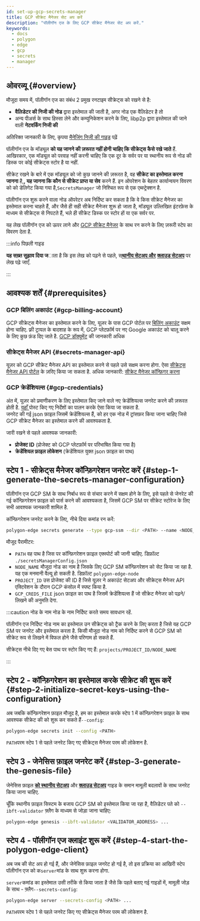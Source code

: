 ```yaml
---
id: set-up-gcp-secrets-manager
title: GCP सीक्रेट मैनेजर सेट अप करें
description: "पॉलीगॉन एज के लिए GCP सीक्रेट मैनेजर सेट अप करें."
keywords:
  - docs
  - polygon
  - edge
  - gcp
  - secrets
  - manager
---
```


## ओवरव्यू {#overview}

मौजूदा समय में, पॉलीगॉन एज का संबंध 2 प्रमुख रनटाइम सीक्रेट्स को रखने से है:
* **वैलिडेटर की निजी की नोड** द्वारा इस्तेमाल की जाती है, अगर नोड एक वैलिडेटर है तो
* अन्य पीअर्स के साथ हिस्सा लेने और कम्युनिकेशन करने के लिए, libp2p द्वारा इस्तेमाल की जाने वाली **नेटवर्किंग निजी की**

अतिरिक्त जानकारी के लिए, कृपया [मैनेजिंग निजी की गाइड](/docs/edge/configuration/manage-private-keys) पढ़ें

पॉलीगॉन एज के मॉड्यूल **को यह जानने की ज़रूरत नहीं होनी चाहिए कि सीक्रेट्स कैसे रखे जाते** हैं. आखिरकार, एक मॉड्यूल को परवाह नहीं करनी चाहिए कि एक दूर के सर्वर पर या स्थानीय रूप से नोड की डिस्क पर कोई सीक्रेट्स स्टोर है या नहीं.

सीक्रेट रखने के बारे में एक मॉड्यूल को जो कुछ जानने की ज़रूरत है, वह **सीक्रेट का इस्तेमाल करना जानना** है,**, यह जानना कि कौन से सीक्रेट
प्राप्त या सेव** करने हैं. इन ऑपरेशन के बेहतर कार्यान्वयन विवरण को को डेलिगेट किया गया है,`SecretsManager` जो निश्चित रूप से एक एब्स्ट्रेक्शन है.

पॉलीगॉन एज शुरू करने वाला नोड ऑपरेटर अब निर्दिष्ट कर सकता है कि वे किस सीक्रेट मैनेजर का इस्तेमाल करना चाहते हैं, और जैसे ही सही सीक्रेट मैनेजर शुरू हो जाता है, मॉड्यूल उल्लिखित इंटरफ़ेस के माध्यम से सीक्रेट्स से निपटते हैं, भले ही सीक्रेट डिस्क पर स्टोर हों या एक सर्वर पर.

यह लेख पॉलीगॉन एज को ऊपर लाने और [GCP सीक्रेट मैनेजर](https://cloud.google.com/secret-manager) के साथ रन करने के लिए ज़रूरी स्टेप का विवरण देता है.

:::info पिछली गाइड

**यह सख़्त सुझाव दिया ज**ाता है कि इस लेख को पढ़ने से पहले, स्[**थानीय सेटअप और**](/docs/edge/get-started/set-up-ibft-locally) [**क्लाउड सेटअप**](/docs/edge/get-started/set-up-ibft-on-the-cloud) पर लेख पढ़े जाएँ.

:::


## आवश्यक शर्तें {#prerequisites}
### GCP बिलिंग अकाउंट {#gcp-billing-account}
GCP सीक्रेट्स मैनेजर का इस्तेमाल करने के लिए, यूज़र के पास GCP पोर्टल पर [बिलिंग अकाउंट](https://console.cloud.google.com/) सक्षम होना चाहिए.
फ़्री ट्रायल के बादशाह के रूप में, GCP प्लेटफ़ॉर्म पर नए Google अकाउंट को चालू करने के लिए कुछ फ़ंड दिए जाते है. [GCP डॉक्यूमेंट](https://cloud.google.com/free) की जानकारी अधिक

### सीक्रेट्स मैनेजर API {#secrets-manager-api}
यूज़र को GCP सीक्रेट मैनेजर API का इस्तेमाल करने से पहले उसे सक्षम करना होगा.
ऐसा [सीक्रेट्स मैनेजर API पोर्टल](https://console.cloud.google.com/apis/library/secretmanager.googleapis.com) के ज़रिए किया जा सकता है.
अधिक जानकारी: [सीक्रेट मैनेजर कॉन्फ़िगर करना](https://cloud.google.com/secret-manager/docs/configuring-secret-manager)

### GCP क्रेडेंशियल्स {#gcp-credentials}
अंत में, यूज़र को प्रमाणीकरण के लिए इस्तेमाल किए जाने वाले नए क्रेडेंशियल्स जनरेट करने की ज़रूरत होती है. [यहाँ ](https://cloud.google.com/secret-manager/docs/reference/libraries)पोस्ट किए गए निर्देशों का पालन करके ऐसा किया जा सकता है.   
जनरेट की गई json फ़ाइल जिसमें क्रेडेंशियल्स हैं, को हर एक नोड में ट्रांसफ़र किया जाना चाहिए जिसे GCP सीक्रेट मैनेजर का इस्तेमाल करने की आवश्यकता है.

जारी रखने से पहले आवश्यक जानकारी:
* **प्रोजेक्ट ID** (प्रोजेक्ट को GCP प्लेटफ़ॉर्म पर परिभाषित किया गया है)
* **क्रेडेंशियल फ़ाइल लोकेशन** (क्रेडेंशियल युक्त json फ़ाइल का पाथ)

## स्टेप 1 - सीक्रेट्स मैनेजर कॉन्फ़िगरेशन जनरेट करें {#step-1-generate-the-secrets-manager-configuration}

पॉलीगॉन एज GCP SM के साथ निर्बाध रूप से संचार करने में सक्षम होने के लिए, इसे पहले से जेनरेट की गई कॉन्फ़िगरेशन फ़ाइल को पार्स करने की आवश्यकता है, जिसमें GCP SM पर सीक्रेट स्टोरेज के लिए सभी आवश्यक जानकारी शामिल है.

कॉन्फ़िगरेशन जनरेट करने के लिए, नीचे दिया कमांड रन करें:

```bash
polygon-edge secrets generate --type gcp-ssm --dir <PATH> --name <NODE_NAME> --extra project-id=<PROJECT_ID>,gcp-ssm-cred=<GCP_CREDS_FILE>
```

मौजूद पैरामीटर:
* `PATH` वह पाथ है जिस पर कॉन्फ़िगरेशन फ़ाइल एक्स्पोर्ट की जानी चाहिए. डिफ़ॉल्ट `./secretsManagerConfig.json`
* `NODE_NAME` मौजूदा नोड का नाम है जिसके लिए GCP SM कॉन्फ़िगरेशन को सेट किया जा रहा है. यह एक मनमानी वैल्यू हो सकती है. डिफ़ॉल्ट `polygon-edge-node`
* `PROJECT_ID` उस प्रोजेक्ट की ID है जिसे यूज़र ने अकाउंट सेटअप और सीक्रेट्स मैनेजर API एक्टिवेशन के दौरान GCP कंसोल में स्पष्ट किया है.
* `GCP_CREDS_FILE` json फ़ाइल का पाथ है जिसमें क्रेडेंशियल्स हैं जो सीक्रेट मैनेजर को पढ़ने/लिखने की अनुमति देगा.

:::caution नोड के नाम
नोड के नाम निर्दिष्ट करते समय सावधान रहें.

पॉलीगॉन एज निर्दिष्ट नोड नाम का इस्तेमाल उन सीक्रेट्स को ट्रैक करने के लिए करता है जिसे यह GCP SM पर जनरेट और इस्तेमाल करता है. किसी मौजूदा नोड नाम को निर्दिष्ट करने से GCP SM को सीक्रेट रूप से लिखने में विफल होने जैसे परिणाम हो सकते हैं.

सीक्रेट्स नीचे दिए गए बेस पाथ पर स्टोर किए गए हैं: `projects/PROJECT_ID/NODE_NAME`

:::

## स्टेप 2 - कॉन्फ़िगरेशन का इस्तेमाल करके सीक्रेट की शुरू करें {#step-2-initialize-secret-keys-using-the-configuration}

अब जबकि कॉन्फ़िगरेशन फ़ाइल मौजूद है, हम  का इस्तेमाल करके स्टेप 1 में कॉन्फ़िगरेशन फ़ाइल के साथ आवश्यक सीक्रेट की को शुरू कर सकते हैं`--config`:

```bash
polygon-edge secrets init --config <PATH>
```

`PATH`परम स्टेप 1 से पहले जनरेट किए गए सीक्रेट्स मैनेजर परम की लोकेशन है.

## स्टेप 3 - जेनेसिस फ़ाइल जनरेट करें {#step-3-generate-the-genesis-file}

जेनेसिस फ़ाइल [**को स्थानीय सेटअप**](/docs/edge/get-started/set-up-ibft-locally)
और [**क्लाउड सेटअप**](/docs/edge/get-started/set-up-ibft-on-the-cloud) गाइड के समान मामूली बदलावों के साथ जनरेट किया जाना चाहिए.

चूँकि स्थानीय फ़ाइल सिस्टम के बजाय GCP SM को इस्तेमाल किया जा रहा है, वैलिडेटर पते को `--ibft-validator` फ़्लैग के माध्यम से जोड़ा जाना चाहिए:
```bash
polygon-edge genesis --ibft-validator <VALIDATOR_ADDRESS> ...
```

## स्टेप 4 - पॉलीगॉन एज क्लाइंट शुरू करें {#step-4-start-the-polygon-edge-client}

अब जब की सेट अप हो गई हैं, और जेनेसिस फ़ाइल जनरेट हो गई है, तो इस प्रक्रिया का आखिरी स्टेप पॉलीगॉन एज को क`server`मांड के साथ शुरू करना होगा.

 `server`कमांड का इस्तेमाल उसी तरीके से किया जाता है जैसे कि पहले बताए गई गाइडों में, मामूली जोड़ के साथ - फ़्लैग`--secrets-config`:
```bash
polygon-edge server --secrets-config <PATH> ...
```

 `PATH`परम स्टेप 1 से पहले जनरेट किए गए सीक्रेट्स मैनेजर परम की लोकेशन है.